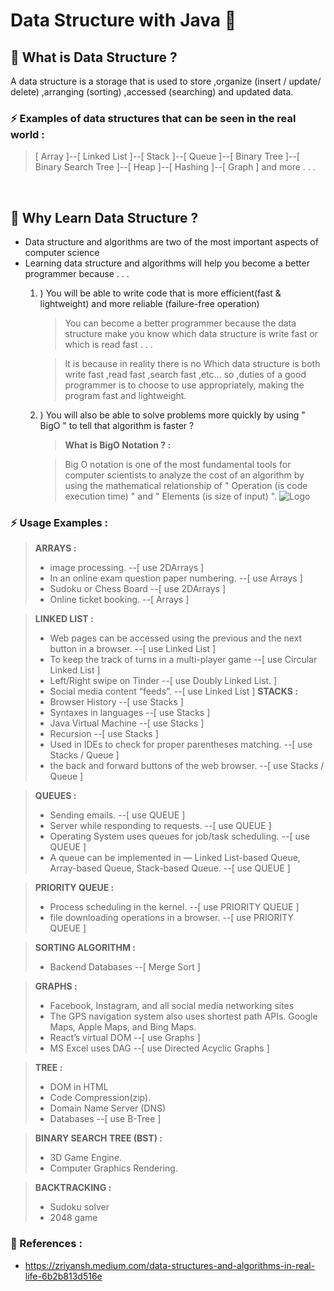 
# Data Structure with Java 🚀
## 💬 What is Data Structure ?
A data structure is a storage that is used to store ,organize (insert / update/ delete) ,arranging (sorting) ,accessed (searching) and updated data.
### ⚡️ Examples of data structures that can be seen in the real world :
> [ Array ]--[ Linked List ]--[ Stack ]--[ Queue ]--[ Binary Tree ]--[ Binary Search Tree ]--[ Heap ]--[ Hashing ]--[ Graph ] and more . . .

<br/>

## 💬 Why Learn Data Structure ?
- Data structure and algorithms are two of the most important aspects of computer science 
- Learning data structure and algorithms will help you become a better programmer because . . . 
  1. ) You will be able to write code that is more efficient(fast & lightweight) and more reliable (failure-free operation) 
       > You can become a better programmer because the data structure make you know which data structure is write fast or which is read fast . . .
       
       > It is because in reality there is no Which data structure is both write fast ,read fast ,search fast ,etc... so ,duties of a good programmer is to choose to use appropriately, making the program fast and lightweight.
  2. ) You will also be able to solve problems more quickly by using " BigO " to tell that algorithm is faster ?
       > **What is BigO Notation ? :** 
       
       > Big O notation is one of the most fundamental tools for computer scientists to analyze the cost of an algorithm by using the mathematical relationship of " Operation (is code execution time) " and " Elements (is size of input) ".
       > ![Logo](https://biercoff.com/content/images/2016/07/Screenshot-2016-07-15-16-16-10.png)
      
### ⚡️ Usage Examples :
> **ARRAYS :**
> - image processing. --[ use 2DArrays ]
> - In an online exam question paper numbering. --[ use Arrays ]
> - Sudoku or Chess Board --[ use 2DArrays ]
> - Online ticket booking. --[ Arrays ]

> **LINKED LIST :**
> - Web pages can be accessed using the previous and the next button in a browser. --[ use Linked List ]
> - To keep the track of turns in a multi-player game --[ use Circular Linked List ]
> - Left/Right swipe on Tinder --[ use Doubly Linked List. ]
> - Social media content “feeds”. --[ use Linked List ]
> **STACKS :**
> - Browser History --[ use Stacks ]
> - Syntaxes in languages --[ use Stacks ]
> - Java Virtual Machine --[ use Stacks ]
> - Recursion --[ use Stacks ]
> - Used in IDEs to check for proper parentheses matching. --[ use Stacks / Queue ]
> - the back and forward buttons of the web browser. --[ use Stacks / Queue ]

> **QUEUES :**
> - Sending emails. --[ use QUEUE ]
> - Server while responding to requests. --[ use QUEUE ]
> - Operating System uses queues for job/task scheduling. --[ use QUEUE ]
> - A queue can be implemented in — Linked List-based Queue, Array-based Queue, Stack-based Queue. --[ use QUEUE ]

> **PRIORITY QUEUE :**
> - Process scheduling in the kernel. --[ use PRIORITY QUEUE ]
> - file downloading operations in a browser. --[ use PRIORITY QUEUE ]

> **SORTING ALGORITHM :**
> - Backend Databases --[ Merge Sort ]

> **GRAPHS :**
> - Facebook, Instagram, and all social media networking sites
> - The GPS navigation system also uses shortest path APIs. Google Maps, Apple Maps, and Bing Maps.
> - React’s virtual DOM --[ use Graphs ]
> - MS Excel uses DAG --[ use Directed Acyclic Graphs ]

> **TREE :**
> - DOM in HTML
> - Code Compression(zip).
> - Domain Name Server (DNS)
> - Databases --[ use B-Tree ]

> **BINARY SEARCH TREE (BST) :**
> - 3D Game Engine.
> - Computer Graphics Rendering.

> **BACKTRACKING :**
> - Sudoku solver
> - 2048 game

### 🔗 References :
- https://zriyansh.medium.com/data-structures-and-algorithms-in-real-life-6b2b813d516e
